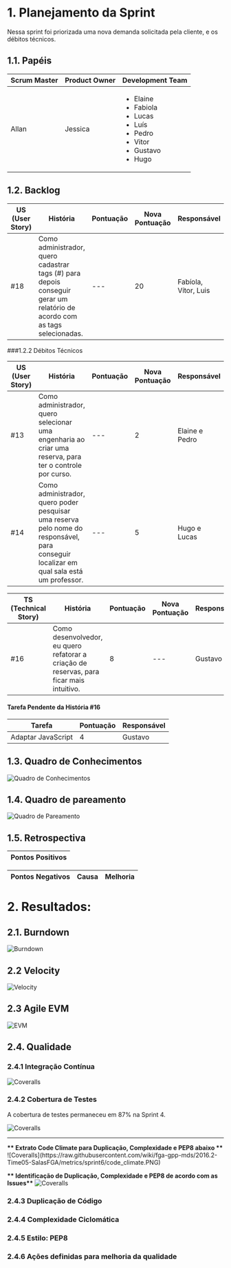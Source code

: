 # 1. Planejamento da Sprint
Nessa sprint foi priorizada uma nova demanda solicitada pela cliente, e os débitos técnicos.

## 1.1. Papéis

|Scrum Master|Product Owner|Development Team     |
|------------|-------------|---------------------|
|Allan        | Jessica     |<ul><li>Elaine</li><li>Fabiola</li><li>Lucas</li><li>Luís</li><li>Pedro</li><li>Vitor</li><li>Gustavo</li> <li>Hugo</li>  |

## 1.2. Backlog

| US (User Story) | História | Pontuação |Nova Pontuação| Responsável |
|----------------------|----------|-----------|-----------|-----------|
|#18|Como administrador, quero cadastrar tags (#) para depois conseguir gerar um relatório de acordo com as tags selecionadas.|---|20|Fabíola, Vítor, Luis|

###1.2.2 Débitos Técnicos

| US (User Story) | História | Pontuação |Nova Pontuação| Responsável |
|----------------------|----------|-----------|-----------|-----------|
|#13| Como administrador, quero selecionar uma engenharia ao criar uma reserva, para ter o controle por curso.|---|2|Elaine e Pedro|
|#14| Como administrador, quero poder pesquisar uma reserva pelo nome do responsável, para conseguir localizar em qual sala está um professor.|---|5|Hugo e Lucas|

| TS (Technical Story) | História | Pontuação |Nova Pontuação| Responsável |
|----------------------|----------|-----------|-------------|--------------|
| #16 | Como desenvolvedor, eu quero refatorar a criação de reservas, para ficar mais intuitivo. |8|---|Gustavo|

#### Tarefa Pendente da História #16
| Tarefa | Pontuação | Responsável |
|--------|-----------|-------------|
| Adaptar JavaScript| 4 | Gustavo |


## 1.3. Quadro de Conhecimentos
![Quadro de Conhecimentos](https://raw.githubusercontent.com/wiki/fga-gpp-mds/2016.2-Time05-SalasFGA/img/5_conhecimento.png) 

## 1.4. Quadro de pareamento
![Quadro de Pareamento](https://raw.githubusercontent.com/wiki/fga-gpp-mds/2016.2-Time05-SalasFGA/img/5_pareamento.png) 

## 1.5. Retrospectiva
|Pontos Positivos|
|----------------|


|Pontos Negativos |Causa| Melhoria|
|-----------------|-----|---------|


# 2. Resultados:

## 2.1. Burndown
![Burndown](https://raw.githubusercontent.com/wiki/fga-gpp-mds/2016.2-Time05-SalasFGA/img/6_burndown.png)

## 2.2 Velocity
![Velocity](https://raw.githubusercontent.com/wiki/fga-gpp-mds/2016.2-Time05-SalasFGA/img/6_velocity.png)

## 2.3 Agile EVM
![EVM](https://raw.githubusercontent.com/wiki/fga-gpp-mds/2016.2-Time05-SalasFGA/img/6_evm.png) 

## 2.4. Qualidade

### 2.4.1 Integração Contínua
![Coveralls](https://raw.githubusercontent.com/wiki/fga-gpp-mds/2016.2-Time05-SalasFGA/metrics/sprint6/travis.PNG)

### 2.4.2 Cobertura de Testes
A cobertura de testes permaneceu em 87% na Sprint 4.

![Coveralls](https://raw.githubusercontent.com/wiki/fga-gpp-mds/2016.2-Time05-SalasFGA/metrics/sprint6/coveralls.PNG)

<hr>
<b>** Extrato Code Climate para Duplicação, Complexidade e PEP8 abaixo **</b>
![Coveralls](https://raw.githubusercontent.com/wiki/fga-gpp-mds/2016.2-Time05-SalasFGA/metrics/sprint6/code_climate.PNG)

<b>** Identificação de Duplicação, Complexidade e PEP8 de acordo com as Issues**</b>
![Coveralls](https://raw.githubusercontent.com/wiki/fga-gpp-mds/2016.2-Time05-SalasFGA/metrics/sprint6/metrics.PNG)

### 2.4.3 Duplicação de Código


### 2.4.4 Complexidade Ciclomática

### 2.4.5 Estilo: PEP8

### 2.4.6 Ações definidas para melhoria da qualidade